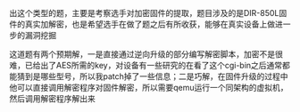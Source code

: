 出这个类型的题，主要是考察选手对加密固件的提取，题目涉及的是DIR-850L固件的真实加解密，也是希望选手在做了题之后有所收获，能够在真实设备上做进一步的漏洞挖掘

这道题有两个预期解，一是直接通过逆向升级的部分编写解密脚本，加密不是很难，已给出了AES所需的key，对设备有一些研究的在看了这个cgi-bin之后通常都能猜到是哪些型号，所以我patch掉了一些信息；二是巧解，在固件升级的过程中他可以直接调用解密程序对固件解密，所以需要qemu运行一个同架构的虚拟机，然后调用解密程序解出来